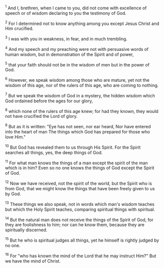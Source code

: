 <sup>1</sup> 
And I, brethren, when I came to you, did not come with excellence of speech or of wisdom declaring to you the testimony of God. 

<sup>2</sup> 
For I determined not to know anything among you except Jesus Christ and Him crucified. 

<sup>3</sup> 
I was with you in weakness, in fear, and in much trembling. 

<sup>4</sup> 
And my speech and my preaching were not with persuasive words of human wisdom, but in demonstration of the Spirit and of power, 

<sup>5</sup> 
that your faith should not be in the wisdom of men but in the power of God.

<sup>6</sup> 
However, we speak wisdom among those who are mature, yet not the wisdom of this age, nor of the rulers of this age, who are coming to nothing. 

<sup>7</sup> 
But we speak the wisdom of God in a mystery, the hidden wisdom which God ordained before the ages for our glory, 

<sup>8</sup> 
which none of the rulers of this age knew; for had they known, they would not have crucified the Lord of glory. 

<sup>9</sup> 
But as it is written: "Eye has not seen, nor ear heard, Nor have entered into the heart of man The things which God has prepared for those who love Him." 

<sup>10</sup> 
But God has revealed them to us through His Spirit. For the Spirit searches all things, yes, the deep things of God. 

<sup>11</sup> 
For what man knows the things of a man except the spirit of the man which is in him? Even so no one knows the things of God except the Spirit of God. 

<sup>12</sup> 
Now we have received, not the spirit of the world, but the Spirit who is from God, that we might know the things that have been freely given to us by God. 

<sup>13</sup> 
These things we also speak, not in words which man's wisdom teaches but which the Holy Spirit teaches, comparing spiritual things with spiritual. 

<sup>14</sup> 
But the natural man does not receive the things of the Spirit of God, for they are foolishness to him; nor can he know them, because they are spiritually discerned. 

<sup>15</sup> 
But he who is spiritual judges all things, yet he himself is rightly judged by no one. 

<sup>16</sup> 
For "who has known the mind of the Lord that he may instruct Him?" But we have the mind of Christ.